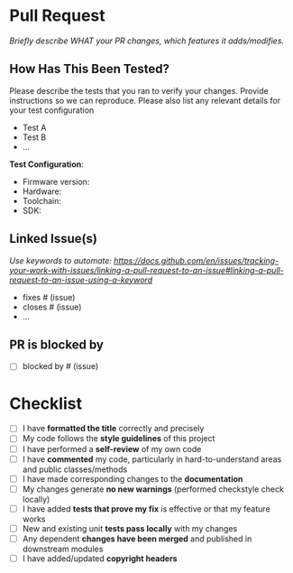 # Pull Request

_Briefly describe WHAT your PR changes, which features it adds/modifies._

## How Has This Been Tested?

Please describe the tests that you ran to verify your changes. Provide instructions so we can reproduce. Please also list any relevant details for your test configuration

-   Test A
-   Test B
-   ...

**Test Configuration**:

-   Firmware version:
-   Hardware:
-   Toolchain:
-   SDK:

## Linked Issue(s)

_Use keywords to automate: https://docs.github.com/en/issues/tracking-your-work-with-issues/linking-a-pull-request-to-an-issue#linking-a-pull-request-to-an-issue-using-a-keyword_

-   fixes # (issue)
-   closes # (issue)
-   ...

## PR is blocked by

-   [ ] blocked by # (issue)

# Checklist

-   [ ] I have **formatted the title** correctly and precisely
-   [ ] My code follows the **style guidelines** of this project
-   [ ] I have performed a **self-review** of my own code
-   [ ] I have **commented** my code, particularly in hard-to-understand areas and public classes/methods
-   [ ] I have made corresponding changes to the **documentation**
-   [ ] My changes generate **no new warnings** (performed checkstyle check locally)
-   [ ] I have added **tests that prove my fix** is effective or that my feature works
-   [ ] New and existing unit **tests pass locally** with my changes
-   [ ] Any dependent **changes have been merged** and published in downstream modules
-   [ ] I have added/updated **copyright headers**
